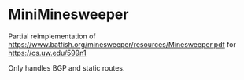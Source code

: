 # MiniMinesweeper

Partial reimplementation of https://www.batfish.org/minesweeper/resources/Minesweeper.pdf for
https://cs.uw.edu/599n1

Only handles BGP and static routes.

